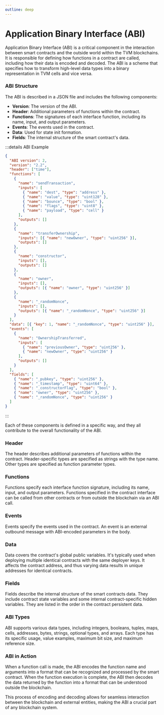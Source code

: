 ```yaml
---
outline: deep
---
```


# Application Binary Interface (ABI)

Application Binary Interface (ABI) is a critical component in the interaction between smart contracts and the outside world within the TVM blockchains. It is responsible for defining how functions in a contract are called, including how their data is encoded and decoded. The ABI is a scheme that specifies how to transform high-level data types into a binary representation in TVM cells and vice versa.

### ABI Structure

The ABI is described in a JSON file and includes the following components:

- **Version**: The version of the ABI.
- **Header**: Additional parameters of functions within the contract.
- **Functions**: The signatures of each interface function, including its name, input, and output parameters.
- **Events**: The events used in the contract.
- **Data**: Used for state init formation.
- **Fields**: The internal structure of the smart contract's data.

:::details ABI Example

```json
{
  "ABI version": 2,
  "version": "2.2",
  "header": ["time"],
  "functions": [
    {
      "name": "sendTransaction",
      "inputs": [
        { "name": "dest", "type": "address" },
        { "name": "value", "type": "uint128" },
        { "name": "bounce", "type": "bool" },
        { "name": "flags", "type": "uint8" },
        { "name": "payload", "type": "cell" }
      ],
      "outputs": []
    },
    {
      "name": "transferOwnership",
      "inputs": [{ "name": "newOwner", "type": "uint256" }],
      "outputs": []
    },
    {
      "name": "constructor",
      "inputs": [],
      "outputs": []
    },
    {
      "name": "owner",
      "inputs": [],
      "outputs": [{ "name": "owner", "type": "uint256" }]
    },
    {
      "name": "_randomNonce",
      "inputs": [],
      "outputs": [{ "name": "_randomNonce", "type": "uint256" }]
    }
  ],
  "data": [{ "key": 1, "name": "_randomNonce", "type": "uint256" }],
  "events": [
    {
      "name": "OwnershipTransferred",
      "inputs": [
        { "name": "previousOwner", "type": "uint256" },
        { "name": "newOwner", "type": "uint256" }
      ],
      "outputs": []
    }
  ],
  "fields": [
    { "name": "_pubkey", "type": "uint256" },
    { "name": "_timestamp", "type": "uint64" },
    { "name": "_constructorFlag", "type": "bool" },
    { "name": "owner", "type": "uint256" },
    { "name": "_randomNonce", "type": "uint256" }
  ]
}
```

:::

Each of these components is defined in a specific way, and they all contribute to the overall functionality of the ABI.

### Header

The header describes additional parameters of functions within the contract. Header-specific types are specified as strings with the type name. Other types are specified as function parameter types.

### Functions

Functions specify each interface function signature, including its name, input, and output parameters. Functions specified in the contract interface can be called from other contracts or from outside the blockchain via an ABI call.

### Events

Events specify the events used in the contract. An event is an external outbound message with ABI-encoded parameters in the body.

### Data

Data covers the contract's global public variables. It's typically used when deploying multiple identical contracts with the same deployer keys. It affects the contract address, and thus varying data results in unique addresses for identical contracts.

### Fields

Fields describe the internal structure of the smart contracts data. They include contract state variables and some internal contract-specific hidden variables. They are listed in the order in the contract persistent data.

### ABI Types

ABI supports various data types, including integers, booleans, tuples, maps, cells, addresses, bytes, strings, optional types, and arrays. Each type has its specific usage, value examples, maximum bit size, and maximum reference size.

### ABI in Action

When a function call is made, the ABI encodes the function name and arguments into a format that can be recognized and processed by the smart contract. When the function execution is complete, the ABI then decodes the data returned by the function into a format that can be understood outside the blockchain.

This process of encoding and decoding allows for seamless interaction between the blockchain and external entities, making the ABI a crucial part of any blockchain system.
